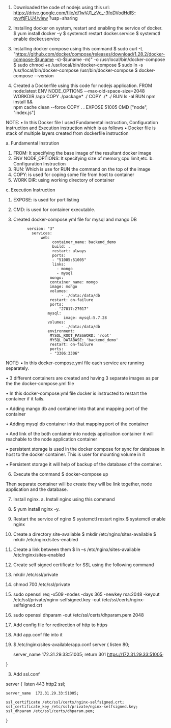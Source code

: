 1.	Downloaded the code of nodejs using this url: https://drive.google.com/file/d/1wVJ1_zVc_-3foDVodHdIS-pvvftjFLU4/view ?usp=sharing 

2.	Installing docker on system, restart and enabling the service of docker.
$  yum install docker –y
 $ systemctl restart docker.service
 $ systemctl enable docker.service

3.	Installing docker compose using this command
$ sudo curl -L "https://github.com/docker/compose/releases/download/1.28.2/docker-compose-$(uname -s)-$(uname -m)" -o /usr/local/bin/docker-compose
              $ sudo chmod +x /usr/local/bin/docker-compose
              $ sudo ln -s /usr/local/bin/docker-compose /usr/bin/docker-compose
              $ docker-compose --version
4.	Created a Dockerfile using this code for nodejs application.
   FROM node:latest
   ENV NODE_OPTIONS --max-old-space-size=2048
   WORKDIR /app
   COPY ./package* ./
   COPY ./* ./
   RUN ls -al
   RUN npm install && \
       npm cache clean --force
  COPY . .
  EXPOSE 51005
  CMD ["node", "index.js"]

NOTE: 
•	In this Docker file I used Fundamental instruction, Configuration instruction and Execution instruction which is as follows
•	Docker file is stack of multiple layers created from dockerfile instruction 
 
a.	Fundamental Instrution
1.	FROM:  It specifying the base image of the resultant docker image
2.	ENV NODE_OPTIONS:  It specifying size of memory,cpu limit,etc.
b.	Configuration Instruction
1.	RUN: Which is use for RUN the command on the top of the image
2.	COPY: is used for coping some file from host to container
3.	WORK DIR: using working directory of container

c.	Execution Instruction
1.	EXPOSE: is used for port listing
2.	CMD: is used for container executable.


5.	Created docker-compose.yml file for mysql and mango DB

              version: "3"
                services:
                    web:
                         container_name: backend_demo
                         build: .
                         restart: always
                         ports:
                         - "51005:51005"
                         links:
                           - mongo
                           - mysql
                        mongo:
                        container_name: mongo
                        image: mongo
                        volumes:
                             - ./data:/data/db
                        restart: on-failure    
                        ports:
                          - "27017:27017"
                       mysql:
                              image: mysql:5.7.28
                       volumes:
                             - ./data:/data/db
                       environment:
                        MYSQL_ROOT_PASSWORD: 'root'
                        MYSQL_DATABASE: 'backend_demo'
                        restart: on-failure
                        ports: 
                        - "3306:3306"

        
  NOTE: 
•	 In this docker-compose.yml file each service are running separately.

•	3 different containers are created and having 3 separate images as per the the docker-compose.yml file

•	In this docker-compose.yml file docker is instructed  to restart the container if it fails. 

•	Adding mango db and container into that and mapping port of the container

•	Adding mysql db container into that mapping port of the container

•	And link of the both container into nodejs application container it will reachable to the node application container

•	persistent storage is used in the docker compose for sync for database in host to the docker container. This is user for mounting volume in it

•	Persistent storage it will help of backup of the database of the container. 

6.	Execute the command 
$ docker-compose up
 
Then separate container will be create they will be link together, node application and the database.

7.	Install nginx.
a.	Install nginx using this command
1.	$ yum install nginx  -y.
2.	Restart the service of nginx
$ systemctl restart nginx
$ systemctl enable nginx
3.	Create a directory site-avaliable
$  mkdir /etc/nginx/sites-available
$  mkdir /etc/nginx/sites-enabled
4.	Create a link between them 
$  ln –s /etc/nginx/sites-available /etc/nginx/sites-enabled

8.	Create self signed certificate for SSL using the following command

1.	 mkdir /etc/ssl/private
2.	 chmod 700 /etc/ssl/private
3.	  sudo openssl req -x509 -nodes -days 365 -newkey rsa:2048 -keyout /etc/ssl/private/nginx-selfsigned.key -out /etc/ssl/certs/nginx-selfsigned.crt
4.	 sudo openssl dhparam -out /etc/ssl/certs/dhparam.pem 2048

9.	Add config file for redirection of http to https
1.	Add app.conf file into it

2.	$ /etc/nginx/sites-available/app.conf
 server {
    listen 80;

    server_name  172.31.29.33:51005;
    return 301 https://172.31.29.33:51005;

 }
 
3.	Add ssl.conf

server {
    listen 443 http2 ssl;


    server_name  172.31.29.33:51005;

    ssl_certificate /etc/ssl/certs/nginx-selfsigned.crt;
    ssl_certificate_key /etc/ssl/private/nginx-selfsigned.key;
    ssl_dhparam /etc/ssl/certs/dhparam.pem;
}






 
